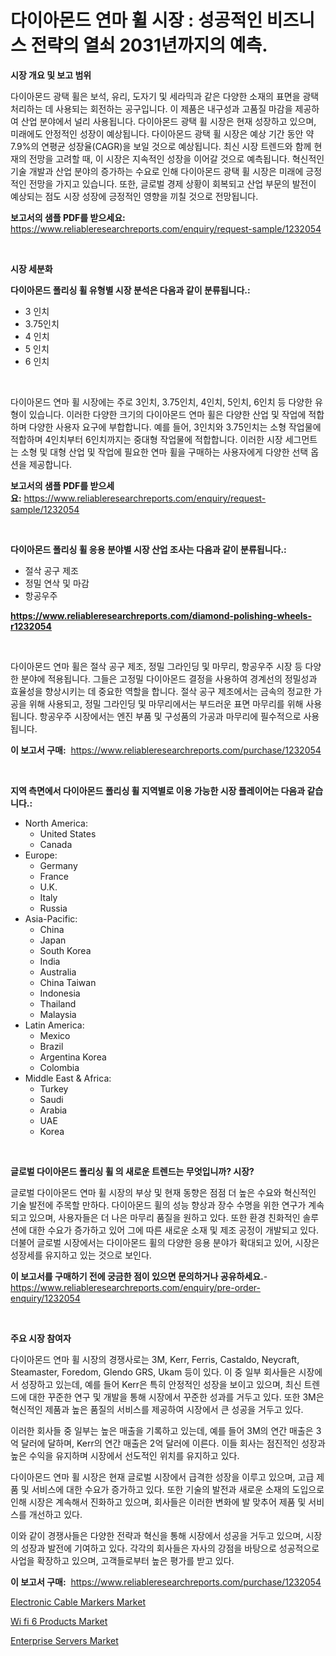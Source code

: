 <p><h1>다이아몬드 연마 휠 시장 : 성공적인 비즈니스 전략의 열쇠 2031년까지의 예측.</h1></p><p><strong>시장 개요 및 보고 범위</strong></p>
<p><p>다이아몬드 광택 휠은 보석, 유리, 도자기 및 세라믹과 같은 다양한 소재의 표면을 광택 처리하는 데 사용되는 회전하는 공구입니다. 이 제품은 내구성과 고품질 마감을 제공하여 산업 분야에서 널리 사용됩니다. 다이아몬드 광택 휠 시장은 현재 성장하고 있으며, 미래에도 안정적인 성장이 예상됩니다. 다이아몬드 광택 휠 시장은 예상 기간 동안 약 7.9%의 연평균 성장율(CAGR)을 보일 것으로 예상됩니다. 최신 시장 트렌드와 함께 현재의 전망을 고려할 때, 이 시장은 지속적인 성장을 이어갈 것으로 예측됩니다. 혁신적인 기술 개발과 산업 분야의 증가하는 수요로 인해 다이아몬드 광택 휠 시장은 미래에 긍정적인 전망을 가지고 있습니다. 또한, 글로벌 경제 상황이 회복되고 산업 부문의 발전이 예상되는 점도 시장 성장에 긍정적인 영향을 끼칠 것으로 전망됩니다.</p></p>
<p><strong>보고서의 샘플 PDF를 받으세요:</strong> <a href="https://www.reliableresearchreports.com/enquiry/request-sample/1232054">https://www.reliableresearchreports.com/enquiry/request-sample/1232054</a></p>
<p>&nbsp;</p>
<p><strong>시장 세분화</strong></p>
<p><strong>다이아몬드 폴리싱 휠 유형별 시장 분석은 다음과 같이 분류됩니다.:</strong></p>
<p><ul><li>3 인치</li><li>3.75인치</li><li>4 인치</li><li>5 인치</li><li>6 인치</li></ul></p>
<p>&nbsp;</p>
<p><p>다이아몬드 연마 휠 시장에는 주로 3인치, 3.75인치, 4인치, 5인치, 6인치 등 다양한 유형이 있습니다. 이러한 다양한 크기의 다이아몬드 연마 휠은 다양한 산업 및 작업에 적합하며 다양한 사용자 요구에 부합합니다. 예를 들어, 3인치와 3.75인치는 소형 작업물에 적합하며 4인치부터 6인치까지는 중대형 작업물에 적합합니다. 이러한 시장 세그먼트는 소형 및 대형 산업 및 작업에 필요한 연마 휠을 구매하는 사용자에게 다양한 선택 옵션을 제공합니다.</p></p>
<p><strong>보고서의 샘플 PDF를 받으세요:</strong>&nbsp;<a href="https://www.reliableresearchreports.com/enquiry/request-sample/1232054">https://www.reliableresearchreports.com/enquiry/request-sample/1232054</a></p>
<p>&nbsp;</p>
<p><strong> 다이아몬드 폴리싱 휠 응용 분야별 시장 산업 조사는 다음과 같이 분류됩니다.:</strong></p>
<p><ul><li>절삭 공구 제조</li><li>정밀 연삭 및 마감</li><li>항공우주</li></ul></p>
<p><strong><a href="https://www.reliableresearchreports.com/diamond-polishing-wheels-r1232054">https://www.reliableresearchreports.com/diamond-polishing-wheels-r1232054</a></strong></p>
<p>&nbsp;</p>
<p><p>다이아몬드 연마 휠은 절삭 공구 제조, 정밀 그라인딩 및 마무리, 항공우주 시장 등 다양한 분야에 적용됩니다. 그들은 고정밀 다이아몬드 결정을 사용하여 경계선의 정밀성과 효율성을 향상시키는 데 중요한 역할을 합니다. 절삭 공구 제조에서는 금속의 정교한 가공을 위해 사용되고, 정밀 그라인딩 및 마무리에서는 부드러운 표면 마무리를 위해 사용됩니다. 항공우주 시장에서는 엔진 부품 및 구성품의 가공과 마무리에 필수적으로 사용됩니다.</p></p>
<p><strong>이 보고서 구매:</strong>&nbsp; <a href="https://www.reliableresearchreports.com/purchase/1232054">https://www.reliableresearchreports.com/purchase/1232054</a></p>
<p>&nbsp;</p>
<p><strong>지역 측면에서 다이아몬드 폴리싱 휠 지역별로 이용 가능한 시장 플레이어는 다음과 같습니다.:</strong></p>
<p><ul>
    <li>
        North America:
        <ul>
            <li>United States</li>
            <li>Canada</li>
        </ul>
    </li>
    <li>
        Europe:
        <ul>
            <li>Germany</li>
            <li>France</li>
            <li>U.K.</li>
            <li>Italy</li>
            <li>Russia</li>
        </ul>
    </li>
    <li>
        Asia-Pacific:
        <ul>
            <li>China</li>
            <li>Japan</li>
            <li>South Korea</li>
            <li>India</li>
            <li>Australia</li>
            <li>China Taiwan</li>
            <li>Indonesia</li>
            <li>Thailand</li>
            <li>Malaysia</li>
        </ul>
    </li>
    <li>
        Latin America:
        <ul>
            <li>Mexico</li>
            <li>Brazil</li>
            <li>Argentina Korea</li>
            <li>Colombia</li>
        </ul>
    </li>
    <li>
        Middle East & Africa:
        <ul>
            <li>Turkey</li>
            <li>Saudi</li>
            <li>Arabia</li>
            <li>UAE</li>
            <li>Korea</li>
        </ul>
    </li>
    </ul></p>
<p>&nbsp;</p>
<p><strong>글로벌 다이아몬드 폴리싱 휠 의 새로운 트렌드는 무엇입니까? 시장?</strong></p>
<p><p>글로벌 다이아몬드 연마 휠 시장의 부상 및 현재 동향은 점점 더 높은 수요와 혁신적인 기술 발전에 주목할 만하다. 다이아몬드 휠의 성능 향상과 장수 수명을 위한 연구가 계속되고 있으며, 사용자들은 더 나은 마무리 품질을 원하고 있다. 또한 환경 친화적인 솔루션에 대한 수요가 증가하고 있어 그에 따른 새로운 소재 및 제조 공정이 개발되고 있다. 더불어 글로벌 시장에서는 다이아몬드 휠의 다양한 응용 분야가 확대되고 있어, 시장은 성장세를 유지하고 있는 것으로 보인다.</p></p>
<p><strong>이 보고서를 구매하기 전에 궁금한 점이 있으면 문의하거나 공유하세요.</strong>- <a href="https://www.reliableresearchreports.com/enquiry/pre-order-enquiry/1232054">https://www.reliableresearchreports.com/enquiry/pre-order-enquiry/1232054</a></p>
<p>&nbsp;</p>
<p><strong>주요 시장 참여자</strong></p>
<p><p>다이아몬드 연마 휠 시장의 경쟁사로는 3M, Kerr, Ferris, Castaldo, Neycraft, Steamaster, Foredom, Glendo GRS, Ukam 등이 있다. 이 중 일부 회사들은 시장에서 성장하고 있는데, 예를 들어 Kerr은 특히 안정적인 성장을 보이고 있으며, 최신 트렌드에 대한 꾸준한 연구 및 개발을 통해 시장에서 꾸준한 성과를 거두고 있다. 또한 3M은 혁신적인 제품과 높은 품질의 서비스를 제공하여 시장에서 큰 성공을 거두고 있다.</p><p>이러한 회사들 중 일부는 높은 매출을 기록하고 있는데, 예를 들어 3M의 연간 매출은 3억 달러에 달하며, Kerr의 연간 매출은 2억 달러에 이른다. 이들 회사는 점진적인 성장과 높은 수익을 유지하며 시장에서 선도적인 위치를 유지하고 있다.</p><p>다이아몬드 연마 휠 시장은 현재 글로벌 시장에서 급격한 성장을 이루고 있으며, 고급 제품 및 서비스에 대한 수요가 증가하고 있다. 또한 기술의 발전과 새로운 소재의 도입으로 인해 시장은 계속해서 진화하고 있으며, 회사들은 이러한 변화에 발 맞추어 제품 및 서비스를 개선하고 있다.</p><p>이와 같이 경쟁사들은 다양한 전략과 혁신을 통해 시장에서 성공을 거두고 있으며, 시장의 성장과 발전에 기여하고 있다. 각각의 회사들은 자사의 강점을 바탕으로 성공적으로 사업을 확장하고 있으며, 고객들로부터 높은 평가를 받고 있다.</p></p>
<p><strong>이 보고서 구매:</strong>&nbsp;&nbsp;<a href="https://www.reliableresearchreports.com/purchase/1232054">https://www.reliableresearchreports.com/purchase/1232054</a></p>
<p><p><a href="https://fuschia-pecorino-a6d.notion.site/Electronic-Cable-Markers-Market-Outlook-Industry-Overview-and-Forecast-2024-to-2031-72c9757f057742ca8e1c0cd5c3635702">Electronic Cable Markers Market</a></p><p><a href="https://florentine-yuzu-f42.notion.site/Wi-fi-6-Products-Market-Focuses-on-Market-Share-Size-and-Projected-Forecast-Till-2031-f15b4a94254944c4bc272f922bf0f8f1">Wi fi 6 Products Market</a></p><p><a href="https://changeable-paste-463.notion.site/Enterprise-Servers-Market-Comprehensive-Assessment-by-Type-Application-and-Geography-938e0ba41ece4de1b6fbc9cf6db48bee">Enterprise Servers Market</a></p></p>